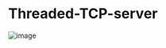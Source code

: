 # Threaded-TCP-server

![image](https://github.com/tomast1337/Threaded-TCP-server/assets/15125899/c88047b5-79b2-4728-8707-21897276a286)
